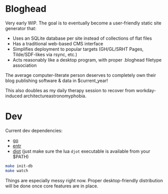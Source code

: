 # Bloghead

Very early WIP.
The goal is to eventually become a user-friendly static site generator that:

- Uses an SQLite database per site instead of collections of flat files
- Has a traditional web-based CMS interface
- Simplifies deployment to popular targets (GH/GL/SRHT Pages, Tilde/SDF-likes via rsync, etc.)
- Acts reasonably like a desktop program, with proper .bloghead filetype association

The average computer-literate person deserves to completely own their blog
publishing software & data in $current_year!

This also doubles as my daily therapy session to recover from workday-induced
architectureastronomyphobia.

# Dev

Current dev dependencies:

- [go](https://go.dev/)
- [entr](https://eradman.com/entrproject/)
- [djot](https://github.com/jgm/djot)
  (just make sure the lua `djot` executable is available from your $PATH)

```sh
make init-db
make watch
```

Things are especially messy right now. Proper desktop-friendly distribution
will be done once core features are in place.
